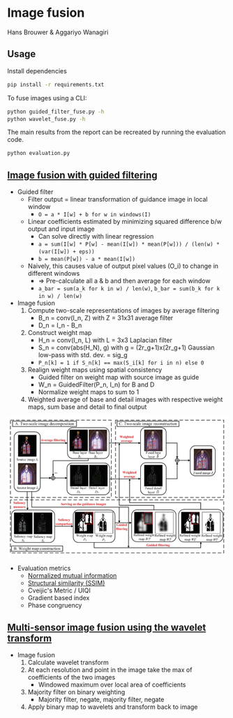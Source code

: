 # Image fusion

Hans Brouwer & Aggariyo Wanagiri

## Usage

Install dependencies
```bash
pip install -r requirements.txt
```

To fuse images using a CLI:
```bash
python guided_filter_fuse.py -h
python wavelet_fuse.py -h
```

The main results from the report can be recreated by running the evaluation code.
```bash
python evaluation.py
```

## [Image fusion with guided filtering](https://www.researchgate.net/profile/Shutao-Li-2/publication/235392779_Image_Fusion_With_Guided_Filtering/links/563720f808aeb786b7042cd2/Image-Fusion-With-Guided-Filtering.pdf)

- Guided filter
  - Filter output = linear transformation of guidance image in local window
    - `O = a * I[w] + b for w in windows(I)`
  - Linear coefficients estimated by minimizing squared difference b/w output and input image
    - Can solve directly with linear regression
    - `a = sum(I[w] * P[w] - mean(I[w]) * mean(P[w])) / (len(w) * (var(I[w]) + eps))`
    - `b = mean(P[w]) - a * mean(I[w])`
  - Naively, this causes value of output pixel values (O_i) to change in different windows
    - => Pre-calculate all a & b and then average for each window
    - `a_bar = sum(a_k for k in w) / len(w)`, `b_bar = sum(b_k for k in w) / len(w)`
- Image fusion
  1. Compute two-scale representations of images by average filtering
     - B_n = conv(I_n, Z) with Z = 31x31 average filter
     - D_n = I_n - B_n
  2. Construct weight map
     - H_n = conv(I_n, L) with L = 3x3 Laplacian filter
     - S_n = conv(abs(H_N), g) with g = (2r_g+1)x(2r_g+1) Gaussian low-pass with std. dev. = sig_g
     - `P_n[k] = 1 if S_n[k] == max(S_i[k] for i in n) else 0`
  3. Realign weight maps using spatial consistency
     - Guided filter on weight map with source image as guide
     - W_n = GuidedFilter(P_n, I_n) for B and D
     - Normalize weight maps to sum to 1
  4. Weighted average of base and detail images with respective weight maps, sum base and detail to final output

![Schematic illustrating the image fusion approach](fusion-schematic.jpg)

- Evaluation metrics
  - [Normalized mutual information](https://scikit-learn.org/stable/modules/generated/sklearn.metrics.normalized_mutual_info_score.html)
  - [Structural similarity (SSIM)](https://scikit-image.org/docs/dev/api/skimage.metrics.html#structural-similarity)
  - Cveijic's Metric / UIQI
  - Gradient based index
  - Phase congruency

## [Multi-sensor image fusion using the wavelet transform](https://vision.ece.ucsb.edu/sites/default/files/publications/94ICIPWav.pdf)

- Image fusion
  1. Calculate wavelet transform
  2. At each resolution and point in the image take the max of coefficients of the two images
     - Windowed maximum over local area of coefficients
  3. Majority filter on binary weighting
     - Majority filter, negate, majority filter, negate
  4. Apply binary map to wavelets and transform back to image